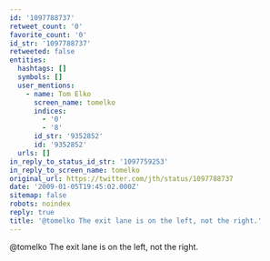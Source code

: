 ```yaml
---
id: '1097788737'
retweet_count: '0'
favorite_count: '0'
id_str: '1097788737'
retweeted: false
entities:
  hashtags: []
  symbols: []
  user_mentions:
    - name: Tom Elko
      screen_name: tomelko
      indices:
        - '0'
        - '8'
      id_str: '9352852'
      id: '9352852'
  urls: []
in_reply_to_status_id_str: '1097759253'
in_reply_to_screen_name: tomelko
original_url: https://twitter.com/jth/status/1097788737
date: '2009-01-05T19:45:02.000Z'
sitemap: false
robots: noindex
reply: true
title: '@tomelko The exit lane is on the left, not the right.'
---
```


@tomelko The exit lane is on the left, not the right.
